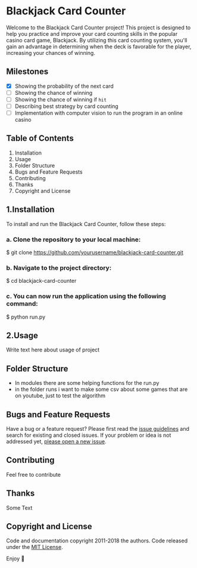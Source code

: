# Blackjack Card Counter
Welcome to the Blackjack Card Counter project! 
This project is designed to help you practice and improve your card counting skills in the popular casino card game, Blackjack. 
By utilizing this card counting system, you'll gain an advantage in determining when the deck is favorable for the player, increasing your chances of winning.

## Milestones

- [x] Showing the probability of the next card
- [ ] Showing the chance of winning
- [ ] Showing the chance of winning if `hit`
- [ ] Describing best strategy by card counting
- [ ] Implementation with computer vision to run the program in an online casino

## Table of Contents

1. Installation
2. Usage
3. Folder Structure
4. Bugs and Feature Requests
5. Contributing
6. Thanks
7. Copyright and License

## 1.Installation
To install and run the Blackjack Card Counter, follow these steps:
### a. Clone the repository to your local machine:
$ git clone https://github.com/yourusername/blackjack-card-counter.git

### b. Navigate to the project directory:
$ cd blackjack-card-counter

### c. You can now run the application using the following command:
$ python run.py

## 2.Usage
Write text here about usage of project
## Folder Structure

- In modules there are some helping functions for the run.py
- in the folder runs i want to make some csv about some games that are on youtube, just to test the algorithm

## Bugs and Feature Requests

Have a bug or a feature request? Please first read the [issue guidelines](https://reponame/blob/master/CONTRIBUTING.md) and search for existing and closed issues. If your problem or idea is not addressed yet, [please open a new issue](https://reponame/issues/new).

## Contributing

Feel free to contribute


## Thanks

Some Text

## Copyright and License

Code and documentation copyright 2011-2018 the authors. Code released under the [MIT License](https://reponame/blob/master/LICENSE).

Enjoy :metal:
